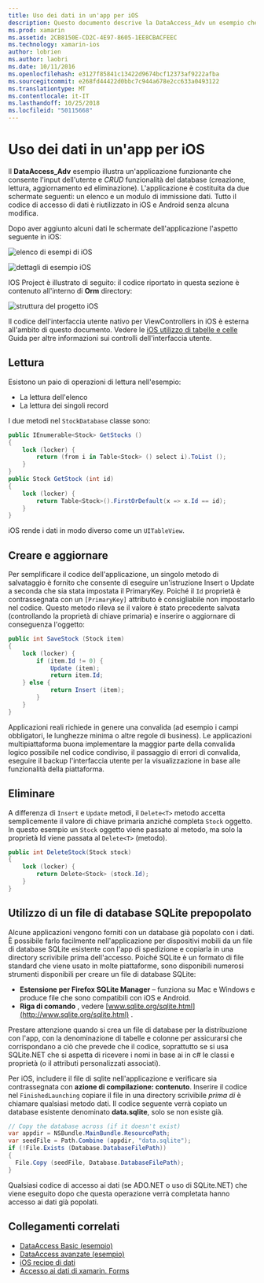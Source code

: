 ```yaml
---
title: Uso dei dati in un'app per iOS
description: Questo documento descrive la DataAccess_Adv un esempio che illustra come raccogliere input dell'utente ed eseguire create, read, update e delete (CRUD) di operazioni in un'app xamarin. IOS di database.
ms.prod: xamarin
ms.assetid: 2CB8150E-CD2C-4E97-8605-1EE8CBACFEEC
ms.technology: xamarin-ios
author: lobrien
ms.author: laobri
ms.date: 10/11/2016
ms.openlocfilehash: e3127f85841c13422d9674bcf12373af9222afba
ms.sourcegitcommit: e268fd44422d0bbc7c944a678e2cc633a0493122
ms.translationtype: MT
ms.contentlocale: it-IT
ms.lasthandoff: 10/25/2018
ms.locfileid: "50115668"
---
```

# <a name="using-data-in-an-ios-app"></a>Uso dei dati in un'app per iOS

Il **DataAccess_Adv** esempio illustra un'applicazione funzionante che consente l'input dell'utente e *CRUD* funzionalità del database (creazione, lettura, aggiornamento ed eliminazione). L'applicazione è costituita da due schermate seguenti: un elenco e un modulo di immissione dati. Tutto il codice di accesso di dati è riutilizzato in iOS e Android senza alcuna modifica.

Dopo aver aggiunto alcuni dati le schermate dell'applicazione l'aspetto seguente in iOS:

 ![](using-data-in-an-app-images/image9.png "elenco di esempi di iOS")

 ![](using-data-in-an-app-images/image10.png "dettagli di esempio iOS")

IOS Project è illustrato di seguito: il codice riportato in questa sezione è contenuto all'interno di **Orm** directory:

 ![](using-data-in-an-app-images/image13.png "struttura del progetto iOS")

Il codice dell'interfaccia utente nativo per ViewControllers in iOS è esterna all'ambito di questo documento.
Vedere le [iOS utilizzo di tabelle e celle](~/ios/user-interface/controls/tables/index.md) Guida per altre informazioni sui controlli dell'interfaccia utente.

## <a name="read"></a>Lettura

Esistono un paio di operazioni di lettura nell'esempio:

-  La lettura dell'elenco
-  La lettura dei singoli record


I due metodi nel `StockDatabase` classe sono:

```csharp
public IEnumerable<Stock> GetStocks ()
{
    lock (locker) {
        return (from i in Table<Stock> () select i).ToList ();
    }
}
public Stock GetStock (int id)
{
    lock (locker) {
        return Table<Stock>().FirstOrDefault(x => x.Id == id);
    }
}
```

iOS rende i dati in modo diverso come un `UITableView`.

## <a name="create-and-update"></a>Creare e aggiornare

Per semplificare il codice dell'applicazione, un singolo metodo di salvataggio è fornito che consente di eseguire un'istruzione Insert o Update a seconda che sia stata impostata il PrimaryKey. Poiché il `Id` proprietà è contrassegnata con un `[PrimaryKey]` attributo è consigliabile non impostarlo nel codice.
Questo metodo rileva se il valore è stato precedente salvata (controllando la proprietà di chiave primaria) e inserire o aggiornare di conseguenza l'oggetto:

```csharp
public int SaveStock (Stock item)
{
    lock (locker) {
        if (item.Id != 0) {
            Update (item);
            return item.Id;
    } else {
            return Insert (item);
        }
    }
}
```



Applicazioni reali richiede in genere una convalida (ad esempio i campi obbligatori, le lunghezze minima o altre regole di business).
Le applicazioni multipiattaforma buona implementare la maggior parte della convalida logico possibile nel codice condiviso, il passaggio di errori di convalida, eseguire il backup l'interfaccia utente per la visualizzazione in base alle funzionalità della piattaforma.

## <a name="delete"></a>Eliminare

A differenza di `Insert` e `Update` metodi, il `Delete<T>` metodo accetta semplicemente il valore di chiave primaria anziché completa `Stock` oggetto.
In questo esempio un `Stock` oggetto viene passato al metodo, ma solo la proprietà Id viene passata al `Delete<T>` (metodo).

```csharp
public int DeleteStock(Stock stock)
{
    lock (locker) {
        return Delete<Stock> (stock.Id);
    }
}
```

## <a name="using-a-pre-populated-sqlite-database-file"></a>Utilizzo di un file di database SQLite prepopolato

Alcune applicazioni vengono forniti con un database già popolato con i dati.
È possibile farlo facilmente nell'applicazione per dispositivi mobili da un file di database SQLite esistente con l'app di spedizione e copiarla in una directory scrivibile prima dell'accesso. Poiché SQLite è un formato di file standard che viene usato in molte piattaforme, sono disponibili numerosi strumenti disponibili per creare un file di database SQLite:

-  **Estensione per Firefox SQLite Manager** – funziona su Mac e Windows e produce file che sono compatibili con iOS e Android.
-  **Riga di comando** , vedere [www.sqlite.org/sqlite.html](http://www.sqlite.org/sqlite.html) .


Prestare attenzione quando si crea un file di database per la distribuzione con l'app, con la denominazione di tabelle e colonne per assicurarsi che corrispondano a ciò che prevede che il codice, soprattutto se si usa SQLite.NET che si aspetta di ricevere i nomi in base ai in c# le classi e proprietà (o il attributi personalizzati associati).

Per iOS, includere il file di sqlite nell'applicazione e verificare sia contrassegnata con **azione di compilazione: contenuto**. Inserire il codice nel `FinishedLaunching` copiare il file in una directory scrivibile *prima di* è chiamare qualsiasi metodo dati. Il codice seguente verrà copiato un database esistente denominato **data.sqlite**, solo se non esiste già.

```csharp
// Copy the database across (if it doesn't exist)
var appdir = NSBundle.MainBundle.ResourcePath;
var seedFile = Path.Combine (appdir, "data.sqlite");
if (!File.Exists (Database.DatabaseFilePath))
{
  File.Copy (seedFile, Database.DatabaseFilePath);
}
```

Qualsiasi codice di accesso ai dati (se ADO.NET o uso di SQLite.NET) che viene eseguito dopo che questa operazione verrà completata hanno accesso ai dati già popolati.


## <a name="related-links"></a>Collegamenti correlati

- [DataAccess Basic (esempio)](https://github.com/xamarin/mobile-samples/tree/master/DataAccess/Basic)
- [DataAccess avanzate (esempio)](https://github.com/xamarin/mobile-samples/tree/master/DataAccess/Advanced)
- [iOS recipe di dati](https://github.com/xamarin/recipes/tree/master/Recipes/ios/data/sqlite)
- [Accesso ai dati di xamarin. Forms](~/xamarin-forms/app-fundamentals/databases.md)
